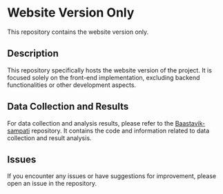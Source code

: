 # Website Version Only

This repository contains the website version only.

## Description

This repository specifically hosts the website version of the project. It is focused solely on the front-end implementation, excluding backend functionalities or other development aspects.

## Data Collection and Results

For data collection and analysis results, please refer to the [Baastavik-sampati](https://github.com/shardz9090/Baastavik-sampati) repository. It contains the code and information related to data collection and result analysis.

## Issues

If you encounter any issues or have suggestions for improvement, please open an issue in the repository.
